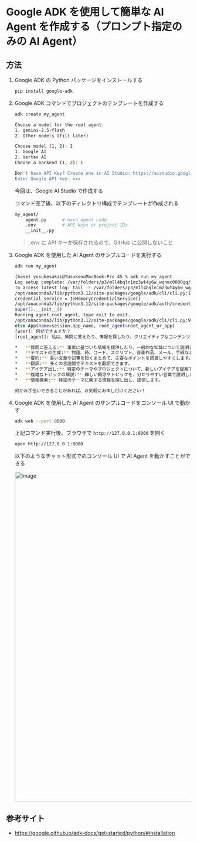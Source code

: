# Google ADK を使用して簡単な AI Agent を作成する（プロンプト指定のみの AI Agent）

## 方法

1. Google ADK の Python パッケージをインストールする

    ```bash
    pip install google-adk
    ```

1. Google ADK コマンドでプロジェクトのテンプレートを作成する

    ```bash
    adk create my_agent
    ```

    ```bash
    Choose a model for the root agent:
    1. gemini-2.5-flash
    2. Other models (fill later)

    Choose model (1, 2): 1
    1. Google AI
    2. Vertex AI
    Choose a backend (1, 2): 1

    Don't have API Key? Create one in AI Studio: https://aistudio.google.com/apikey
    Enter Google API key: xxx
    ```

    今回は、Google AI Studio で作成する

    コマンド完了後、以下のディレクトリ構成でテンプレートが作成される

    ```sh
    my_agent/
        agent.py      # main agent code
        .env          # API keys or project IDs
        __init__.py
    ```

    > .env に API キーが保存されるので、GitHub に公開しないこと

1. Google ADK を使用した AI Agent のサンプルコードを実行する

    ```bash
    adk run my_agent
    ```

    ```bash
    (base) yusukesakai@YusukenoMacBook-Pro 45 % adk run my_agent
    Log setup complete: /var/folders/p3/mll4bqln1mz3wt4y6w_wqnmc0000gq/T/agents_log/agent.20251017_142433.log
    To access latest log: tail -F /var/folders/p3/mll4bqln1mz3wt4y6w_wqnmc0000gq/T/agents_log/agent.latest.log
    /opt/anaconda3/lib/python3.12/site-packages/google/adk/cli/cli.py:154: UserWarning: [EXPERIMENTAL] InMemoryCredentialService: This feature is experimental and may change or be removed in future versions without notice. It may introduce breaking changes at any time.
    credential_service = InMemoryCredentialService()
    /opt/anaconda3/lib/python3.12/site-packages/google/adk/auth/credential_service/in_memory_credential_service.py:33: UserWarning: [EXPERIMENTAL] BaseCredentialService: This feature is experimental and may change or be removed in future versions without notice. It may introduce breaking changes at any time.
    super().__init__()
    Running agent root_agent, type exit to exit.
    /opt/anaconda3/lib/python3.12/site-packages/google/adk/cli/cli.py:98: UserWarning: [EXPERIMENTAL] App: This feature is experimental and may change or be removed in future versions without notice. It may introduce breaking changes at any time.
    else App(name=session.app_name, root_agent=root_agent_or_app)
    [user]: 何ができますか？        
    [root_agent]: 私は、質問に答えたり、情報を探したり、クリエイティブなコンテンツを生成したり、さまざまなタスクであなたを助けることができます。具体的には、以下のようなことができます。

    *   **質問に答える:** 事実に基づいた情報を提供したり、一般的な知識について説明したりします。
    *   **テキストの生成:** 物語、詩、コード、スクリプト、音楽作品、メール、手紙など、さまざまな種類のクリエイティブなテキスト形式を生成できます。
    *   **要約:** 長い文章や記事を短くまとめて、主要なポイントを把握しやすくします。
    *   **翻訳:** 多くの言語間でテキストを翻訳できます。
    *   **アイデア出し:** 特定のテーマやプロジェクトについて、新しいアイデアを提案できます。
    *   **複雑なトピックの解説:** 難しい概念やトピックを、分かりやすい言葉で説明します。
    *   **情報検索:** 特定のテーマに関する情報を探し出し、提供します。

    何かお手伝いできることがあれば、お気軽にお申し付けください！
    ```

1. Google ADK を使用した AI Agent のサンプルコードをコンソール UI で動かす

    ```bash
    adk web --port 8000
    ```

    上記コマンド実行後、ブラウザで `http://127.0.0.1:8000` を開く
    ```bash
    open http://127.0.0.1:8000
    ```

    以下のようなチャット形式でのコンソール UI で AI Agent を動かすことができる

    <img width="899" alt="Image" src="https://github.com/user-attachments/assets/c99fa3d5-b20e-4cb9-8982-5c86f44780a3" />

## 参考サイト

- https://google.github.io/adk-docs/get-started/python/#installation
